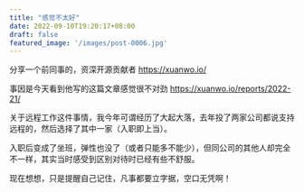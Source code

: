 ```yaml
---
title: "感觉不太好"
date: 2022-09-10T19:20:17+08:00
draft: false
featured_image: '/images/post-0006.jpg'
---
```


分享一个前同事的，资深开源贡献者 https://xuanwo.io/

事因是今天看到他写的这篇文章感觉很不对劲 https://xuanwo.io/reports/2022-21/

关于远程工作这件事情，我今年可谓经历了大起大落，去年投了两家公司都说支持远程的，然后选择了其中一家（入职即上当）。

入职后变成了坐班，弹性也没了（或者只能多不能少），但同公司的其他人却完全不一样，其实当时感受到区别对待时已经有些不舒服。

现在想想，只是提醒自己记住，凡事都要立字据，空口无凭啊！
